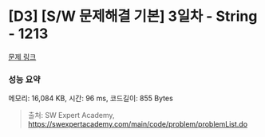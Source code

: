 # [D3] [S/W 문제해결 기본] 3일차 - String - 1213 

[문제 링크](https://swexpertacademy.com/main/code/problem/problemDetail.do?contestProbId=AV14P0c6AAUCFAYi) 

### 성능 요약

메모리: 16,084 KB, 시간: 96 ms, 코드길이: 855 Bytes



> 출처: SW Expert Academy, https://swexpertacademy.com/main/code/problem/problemList.do